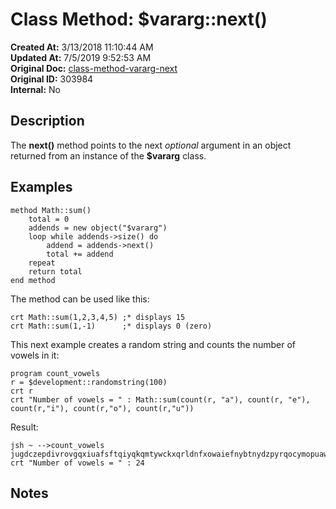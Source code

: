 # Class Method: $vararg::next()

**Created At:** 3/13/2018 11:10:44 AM  
**Updated At:** 7/5/2019 9:52:53 AM  
**Original Doc:** [class-method-vararg-next](https://docs.jbase.com/42948-dynamic-objects/class-method-vararg-next)  
**Original ID:** 303984  
**Internal:** No  

## Description

The **next()** method points to the next *optional* argument in an object returned from an instance of the **$vararg** class.

## Examples

```
method Math::sum()
    total = 0
    addends = new object("$vararg")
    loop while addends->size() do
        addend = addends->next()
        total += addend
    repeat
    return total
end method
```

The method can be used like this:

```
crt Math::sum(1,2,3,4,5) ;* displays 15
crt Math::sum(1,-1)      ;* displays 0 (zero)
```

This next example creates a random string and counts the number of vowels in it:

```
program count_vowels
r = $development::randomstring(100)
crt r
crt "Number of vowels = " : Math::sum(count(r, "a"), count(r, "e"), count(r,"i"), count(r,"o"), count(r,"u"))
```

Result:

```
jsh ~ -->count_vowels
jugdczepdivrovgqxiuafsftqiyqkqmtywckxqrldnfxowaiefnybtnydzpyrqocymopuawmtqbnnyolztahluwaaxwjdyozaict
crt "Number of vowels = " : 24
```

## Notes
